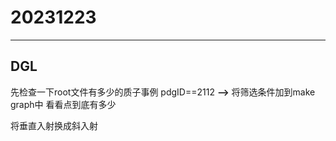 # 20231223

---

## DGL

先检查一下root文件有多少的质子事例 pdgID==2112 **-->** 将筛选条件加到make graph中 看看点到底有多少

将垂直入射换成斜入射

